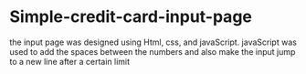 # Simple-credit-card-input-page
the input page was designed using Html, css, and javaScript. javaScript was used to add the spaces between the numbers and also make the input jump to a new line after a certain limit 
